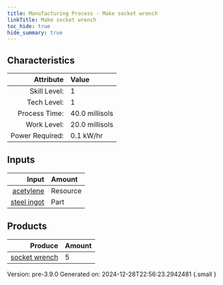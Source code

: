 ```yaml
---
title: Manufacturing Process - Make socket wrench
linkTitle: Make socket wrench
toc_hide: true
hide_summary: true
---
```



## Characteristics

| Attribute      | Value |
|--------:|:------|
|Skill Level:|1|
|Tech Level:|1|
|Process Time:|40.0 millisols|
|Work Level:|20.0 millisols|
|Power Required:|0.1 kW/hr|

## Inputs

| Input      | Amount |
|--------:|:------|
|[acetylene](/docs/definitions/resource/acetylene)|Resource|0.1 kg|
|[steel ingot](/docs/definitions/part/steel-ingot)|Part|1|

## Products


| Produce      | Amount |
|--------:|:------|
|[socket wrench](/docs/definitions/part/socket-wrench)|5|


Version: pre-3.9.0 Generated on: 2024-12-28T22:56:23.2942481
{.small }

